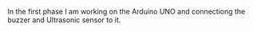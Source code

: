 In the first phase I am working on the Arduino UNO and connectiong the buzzer and Ultrasonic sensor to it.
